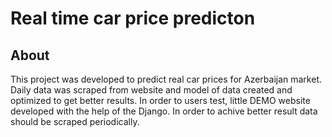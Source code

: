 # Real time car price predicton

## About

This project was developed to predict real car prices for Azerbaijan market. Daily data was scraped from website and model of data created and 
optimized to get better results. 
In order to users test, little DEMO website developed with the help of the Django.
In order to achive better result data should be scraped periodically.
